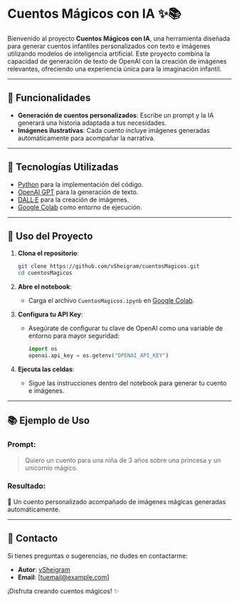 # Cuentos Mágicos con IA ✨📚

Bienvenido al proyecto **Cuentos Mágicos con IA**, una herramienta diseñada para generar cuentos infantiles personalizados con texto e imágenes utilizando modelos de inteligencia artificial. Este proyecto combina la capacidad de generación de texto de OpenAI con la creación de imágenes relevantes, ofreciendo una experiencia única para la imaginación infantil.

---

## 🚀 Funcionalidades

- **Generación de cuentos personalizados**: Escribe un prompt y la IA generará una historia adaptada a tus necesidades.
- **Imágenes ilustrativas**: Cada cuento incluye imágenes generadas automáticamente para acompañar la narrativa.

---

## 🔧️ Tecnologías Utilizadas

- [Python](https://www.python.org/) para la implementación del código.
- [OpenAI GPT](https://openai.com/) para la generación de texto.
- [DALL·E](https://openai.com/dall-e/) para la creación de imágenes.
- [Google Colab](https://colab.research.google.com/) como entorno de ejecución.

---

## 🔅 Uso del Proyecto

1. **Clona el repositorio**:
   ```bash
   git clone https://github.com/vSheigram/cuentosMagicos.git
   cd cuentosMagicos
   ```

2. **Abre el notebook**:
   - Carga el archivo `CuentosMagicos.ipynb` en [Google Colab](https://colab.research.google.com/).

3. **Configura tu API Key**:
   - Asegúrate de configurar tu clave de OpenAI como una variable de entorno para mayor seguridad:
     ```python
     import os
     openai.api_key = os.getenv("OPENAI_API_KEY")
     ```

4. **Ejecuta las celdas**:
   - Sigue las instrucciones dentro del notebook para generar tu cuento e imágenes.

---

## 📚 Ejemplo de Uso

### Prompt:
> Quiero un cuento para una niña de 3 años sobre una princesa y un unicornio mágico.

### Resultado:
🌟 Un cuento personalizado acompañado de imágenes mágicas generadas automáticamente.

---

## 📢 Contacto

Si tienes preguntas o sugerencias, no dudes en contactarme:
- **Autor**: [vSheigram](https://github.com/vSheigram)
- **Email**: [tuemail@example.com]

¡Disfruta creando cuentos mágicos! ✨